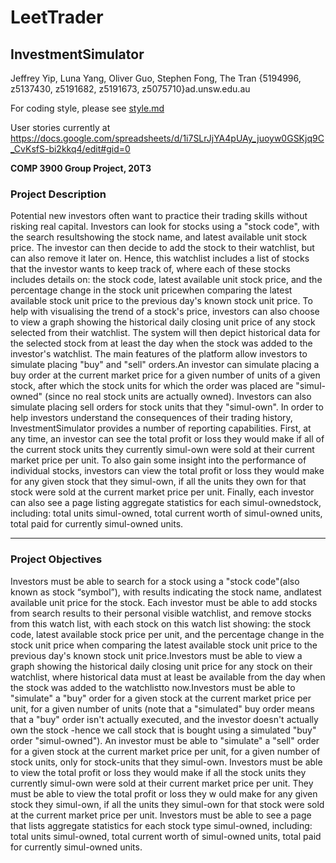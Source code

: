 # LeetTrader

## InvestmentSimulator

Jeffrey Yip, Luna Yang, Oliver Guo, Stephen Fong, The Tran {5194996, z5137430, z5191682, z5191673, z5075710}ad.unsw.edu.au

For coding style, please see [style.md](docs/style.md)

User stories currently at https://docs.google.com/spreadsheets/d/1i7SLrJjYA4pUAy_juoyw0GSKjq9C_CvKsfS-bi2kkq4/edit#gid=0

**COMP 3900 Group Project, 20T3**
### Project Description
Potential new investors often want to practice their trading skills without risking real capital.
Investors can look for stocks using a "stock code", with the search resultshowing the stock name,
and latest available unit stock price. The investor can then decide to add the stock to their watchlist,
but can also remove it later on. Hence, this watchlist includes a list of stocks that the investor wants to keep track of,
where each of these stocks includes details on: the stock code, latest available unit stock price,
and the percentage change in the stock unit pricewhen comparing the latest available stock unit price to the previous day's
known stock unit price. To help with visualising the trend of a stock's price, investors can 
also choose to view a graph showing the historical daily closing unit price of any stock 
selected from their watchlist. The system will then depict historical data for the selected 
stock from at least the day when the stock was added to the investor's watchlist. The main 
features of the platform allow investors to simulate placing "buy" and "sell" orders.An 
investor can simulate placing a buy order at the current market price for a given number of 
units of a given stock, after which the stock units for which the order was placed are "simul-
owned" (since no real stock units are actually owned). Investors can also simulate placing sell 
orders for stock units that they "simul-own". In order to help investors understand the 
consequences of their trading history, InvestmentSimulator provides a number of reporting 
capabilities. First, at any time, an investor can see the total profit or loss they would make 
if all of the current stock units they currently simul-own were sold at their current market 
price per unit. To also gain some insight into the performance of individual stocks, investors 
can view the total profit or loss they would make for any given stock that they simul-own, if 
all the units they own for that stock were sold at the current market price per unit. Finally, 
each investor can also see a page listing aggregate statistics for each simul-ownedstock, 
including: total units simul-owned, total current worth of simul-owned units, total paid for 
currently simul-owned units.

---

### Project Objectives
Investors must be able to search for a stock using a "stock code"(also known as stock 
“symbol”), with results indicating the stock name, andlatest available unit price for the 
stock. Each investor must be able to add stocks from search results to their personal visible 
watchlist, and remove stocks from this watch list, with each stock on this watch list showing: 
the stock code, latest available stock price per unit, and the percentage change in the stock 
unit price when comparing the latest available stock unit price to the previous day's known 
stock unit price.Investors must be able to view a graph showing the historical daily closing 
unit price for any stock on their watchlist, where historical data must at least be available 
from the day when the stock was added to the watchlistto now.Investors must be able to 
"simulate" a "buy" order for a given stock at the current market price per unit, for a given 
number of units (note that a "simulated" buy order means that a "buy" order isn't actually 
executed, and the investor doesn't actually own the stock -hence we call stock that is bought 
using a simulated "buy" order "simul-owned"). An investor must be able to "simulate" a "sell" 
order for a given stock at the current market price per unit, for a given number of stock 
units, only for stock-units that they simul-own. Investors must be able to view the total 
profit or loss they would make if all the stock units they currently simul-own were sold at 
their current market price per unit. They must be able to view the total profit or loss they w
ould make for any given stock they simul-own, if all the units they simul-own for that stock were sold at the current market price per unit. Investors must be able to see a page that 
lists aggregate statistics for each stock type simul-owned, including: total units simul-owned, 
total current worth of simul-owned units, total paid for currently simul-owned units.
